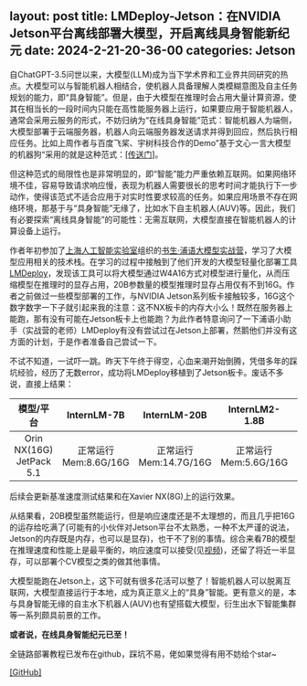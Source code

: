 layout: post
title:  LMDeploy-Jetson：在NVIDIA Jetson平台离线部署大模型，开启离线具身智能新纪元
date:   2024-2-21-20-36-00
categories: Jetson
------

自ChatGPT-3.5问世以来，大模型(LLM)成为当下学术界和工业界共同研究的热点。大模型可以与智能机器人相结合，使机器人具备理解人类模糊意图及自主任务规划的能力，即“具身智能”。但是，由于大模型在推理时会占用大量计算资源，使其在相当长的一段时间内只能在高性能服务器上运行，如果要应用于智能机器人，通常会采用云服务的形式，不妨归纳为“在线具身智能”范式：智能机器人为端侧，大模型部署于云端服务器，机器人向云端服务器发送请求并得到回应，然后执行相应任务。比如上周作者与百度飞桨、宇树科技合作的Demo”基于文心一言大模型的机器狗“采用的就是这种范式：[[传送门]](/projects.php?url=pages%2Fprojects%2F2024-2-13-基于文心一言大模型的机器狗.md)。

但这种范式的局限性也是非常明显的，即“智能”能力严重依赖互联网。如果网络环境不佳，容易导致请求响应慢，表现为机器人需要很长的思考时间才能执行下一步动作，使得该范式不适合应用于对实时性要求较高的任务。如果应用场景不存在网络环境，那基于与“具身智能”无缘了，比如水下自主机器人(AUV)等。因此，我们有必要探索“离线具身智能”的可能性：无需互联网，大模型直接在智能机器人的计算设备上运行。

作者年初参加了[上海人工智能实验室](https://www.shlab.org.cn/)组织的[书生·浦语大模型实战营](https://github.com/InternLM/tutorial/)，学习了大模型应用相关的技术栈。在学习的过程中接触到了他们开发的大模型轻量化部署工具[LMDeploy](https://github.com/InternLM/lmdeploy/)，发现该工具可以将大模型通过W4A16方式对模型进行量化，从而压缩模型在推理时的显存占用，20B参数量的模型推理时显存占用仅有不到16G。作者之前做过一些模型部署的工作，与NVIDIA Jetson系列板卡接触较多，16G这个数字数字一下子就引起来我的注意：这不NX板卡的内存大小么！既然在服务器上能跑，那有没有可能在Jetson板卡上也能跑？为此作者特意询问了一下浦语小助手（实战营的老师）LMDeploy有没有尝试过在Jetson上部署，然鹅他们并没有这方面的计划，于是作者准备自己尝试一下。

不试不知道，一试吓一跳。昨天下午终于得空，心血来潮开始倒腾，凭借多年的踩坑经验，经历了无数error，成功将LMDeploy移植到了Jetson板卡。废话不多说，直接上结果：

|模型/平台|InternLM-7B|InternLM-20B|InternLM2-1.8B|InternLM2-7B|InternLM2-20B|
|:-:|:-:|:-:|:-:|:-:|:-:|
|Orin NX(16G)<br>JetPack 5.1|正常运行<br>Mem:8.6G/16G|正常运行<br>Mem:14.7G/16G|正常运行<br>Mem:5.6G/16G|正常运行<br>Mem:9.2G/16G|正常运行<br>Mem:14.8G/16G|

后续会更新基准速度测试结果和在Xavier NX(8G)上的运行效果。

从结果看，20B模型虽然能运行，但是响应速度还是不太理想的，而且几乎把16G的运存给吃满了(可能有的小伙伴对Jetson平台不太熟悉，一种不太严谨的说法，Jetson的内存既是内存，也可以是显存)，也干不了别的事情。综合来看7B的模型在推理速度和性能上是最平衡的，响应速度可以接受(见[视频](https://www.bilibili.com/video/BV1iC411x76Q/))，还留了将近一半显存，可以部署个CV模型之类的做其他事情。

大模型能跑在Jetson上，这下可就有很多花活可以整了！智能机器人可以脱离互联网，大模型直接运行于本地，成为真正意义上的“具身”智能。更有意义的是，本与具身智能无缘的自主水下机器人(AUV)也有望搭载大模型，衍生出水下智能集群等一系列颇具前景的工作。

**或者说，在线具身智能纪元已至！**

全链路部署教程已发布在github，踩坑不易，佬如果觉得有用不妨给个star~

[[GitHub]](https://github.com/BestAnHongjun/LMDeploy-Jetson)
